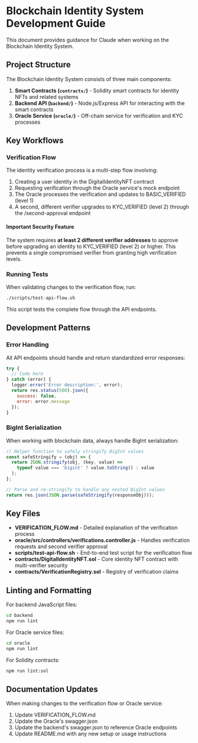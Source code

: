 # Blockchain Identity System Development Guide

This document provides guidance for Claude when working on the Blockchain Identity System.

## Project Structure

The Blockchain Identity System consists of three main components:

1. **Smart Contracts (`contracts/`)** - Solidity smart contracts for identity NFTs and related systems
2. **Backend API (`backend/`)** - Node.js/Express API for interacting with the smart contracts
3. **Oracle Service (`oracle/`)** - Off-chain service for verification and KYC processes

## Key Workflows

### Verification Flow

The identity verification process is a multi-step flow involving:

1. Creating a user identity in the DigitalIdentityNFT contract
2. Requesting verification through the Oracle service's mock endpoint
3. The Oracle processes the verification and updates to BASIC_VERIFIED (level 1)
4. A second, different verifier upgrades to KYC_VERIFIED (level 2) through the /second-approval endpoint

#### Important Security Feature

The system requires **at least 2 different verifier addresses** to approve before upgrading an identity to KYC_VERIFIED (level 2) or higher. This prevents a single compromised verifier from granting high verification levels.

### Running Tests

When validating changes to the verification flow, run:

```bash
./scripts/test-api-flow.sh
```

This script tests the complete flow through the API endpoints.

## Development Patterns

### Error Handling

All API endpoints should handle and return standardized error responses:

```javascript
try {
  // Code here
} catch (error) {
  logger.error('Error description:', error);
  return res.status(500).json({
    success: false,
    error: error.message
  });
}
```

### BigInt Serialization

When working with blockchain data, always handle BigInt serialization:

```javascript
// Helper function to safely stringify BigInt values
const safeStringify = (obj) => {
  return JSON.stringify(obj, (key, value) => 
    typeof value === 'bigint' ? value.toString() : value
  );
};

// Parse and re-stringify to handle any nested BigInt values
return res.json(JSON.parse(safeStringify(responseObj)));
```

## Key Files

- **VERIFICATION_FLOW.md** - Detailed explanation of the verification process
- **oracle/src/controllers/verifications.controller.js** - Handles verification requests and second verifier approval
- **scripts/test-api-flow.sh** - End-to-end test script for the verification flow
- **contracts/DigitalIdentityNFT.sol** - Core identity NFT contract with multi-verifier security
- **contracts/VerificationRegistry.sol** - Registry of verification claims

## Linting and Formatting

For backend JavaScript files:
```bash
cd backend
npm run lint
```

For Oracle service files:
```bash
cd oracle
npm run lint
```

For Solidity contracts:
```bash
npm run lint:sol
```

## Documentation Updates

When making changes to the verification flow or Oracle service:

1. Update VERIFICATION_FLOW.md
2. Update the Oracle's swagger.json
3. Update the backend's swagger.json to reference Oracle endpoints
4. Update README.md with any new setup or usage instructions
